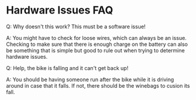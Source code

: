 # Hardware Issues FAQ

Q: Why doesn't this work? This must be a software issue!

A: You might have to check for loose wires, which can always be an issue. Checking to make sure that there is enough charge on the battery can also be something that is simple but good to rule out when trying to determine hardware issues. 































Q: Help, the bike is falling and it can't get back up!

A: You should be having someone run after the bike while it is driving around in case that it falls. If not, there should be the winebags to cusion its fall. 
